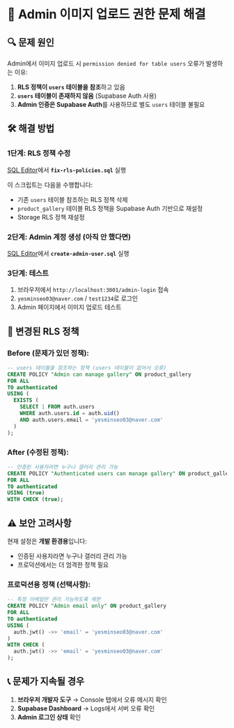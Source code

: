 # 🚨 Admin 이미지 업로드 권한 문제 해결

## 🔍 문제 원인
Admin에서 이미지 업로드 시 `permission denied for table users` 오류가 발생하는 이유:

1. **RLS 정책이 `users` 테이블을 참조**하고 있음
2. **`users` 테이블이 존재하지 않음** (Supabase Auth 사용)
3. **Admin 인증은 Supabase Auth**를 사용하므로 별도 `users` 테이블 불필요

## 🛠️ 해결 방법

### 1단계: RLS 정책 수정
[SQL Editor](https://supabase.com/dashboard/project/cktutvtbfrdnxkopeodj/sql)에서 **`fix-rls-policies.sql`** 실행

이 스크립트는 다음을 수행합니다:
- 기존 `users` 테이블 참조하는 RLS 정책 삭제
- `product_gallery` 테이블 RLS 정책을 Supabase Auth 기반으로 재설정
- Storage RLS 정책 재설정

### 2단계: Admin 계정 생성 (아직 안 했다면)
[SQL Editor](https://supabase.com/dashboard/project/cktutvtbfrdnxkopeodj/sql)에서 **`create-admin-user.sql`** 실행

### 3단계: 테스트
1. 브라우저에서 `http://localhost:3001/admin-login` 접속
2. `yesminseo03@naver.com` / `test1234`로 로그인
3. Admin 페이지에서 이미지 업로드 테스트

## 🔧 변경된 RLS 정책

### Before (문제가 있던 정책):
```sql
-- users 테이블을 참조하는 정책 (users 테이블이 없어서 오류)
CREATE POLICY "Admin can manage gallery" ON product_gallery
FOR ALL
TO authenticated
USING (
  EXISTS (
    SELECT 1 FROM auth.users 
    WHERE auth.users.id = auth.uid() 
    AND auth.users.email = 'yesminseo03@naver.com'
  )
);
```

### After (수정된 정책):
```sql
-- 인증된 사용자라면 누구나 갤러리 관리 가능
CREATE POLICY "Authenticated users can manage gallery" ON product_gallery
FOR ALL
TO authenticated
USING (true)
WITH CHECK (true);
```

## ⚠️ 보안 고려사항

현재 설정은 **개발 환경용**입니다:
- 인증된 사용자라면 누구나 갤러리 관리 가능
- 프로덕션에서는 더 엄격한 정책 필요

### 프로덕션용 정책 (선택사항):
```sql
-- 특정 이메일만 관리 가능하도록 제한
CREATE POLICY "Admin email only" ON product_gallery
FOR ALL
TO authenticated
USING (
  auth.jwt() ->> 'email' = 'yesminseo03@naver.com'
)
WITH CHECK (
  auth.jwt() ->> 'email' = 'yesminseo03@naver.com'
);
```

## 📞 문제가 지속될 경우

1. **브라우저 개발자 도구** → Console 탭에서 오류 메시지 확인
2. **Supabase Dashboard** → Logs에서 서버 오류 확인
3. **Admin 로그인 상태** 확인

